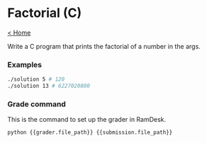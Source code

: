 # Factorial (C)

[< Home](../../README.md)

Write a C program that prints the factorial of a number in the args.


### Examples

```bash
./solution 5 # 120
./solution 13 # 6227020800
```


### Grade command

This is the command to set up the grader in RamDesk.

```bash
python {{grader.file_path}} {{submission.file_path}}
```

